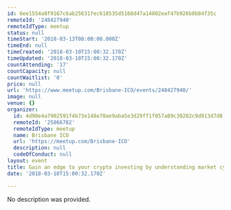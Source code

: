 ```yaml
---
id: 6ee1554a0f9167c6ab25631fec618535d5168d47a14802eaf47b926b8b84f35c
remoteId: '248427940'
remoteIdType: meetup
status: null
timeStart: '2018-03-13T08:00:00.000Z'
timeEnd: null
timeCreated: '2018-03-10T15:00:32.170Z'
timeUpdated: '2018-03-10T15:00:32.170Z'
countAttending: '17'
countCapacity: null
countWaitlist: '0'
price: null
url: 'https://www.meetup.com/Brisbane-ICO/events/248427940/'
image: null
venue: {}
organizer:
  id: 4d90e4a7902591f4b73e148e70ae9aba5e3d29ff1f057a89c30202c9d913d7d8
  remoteId: '25866782'
  remoteIdType: meetup
  name: Brisbane ICO
  url: 'https://meetup.com/Brisbane-ICO'
  description: null
  codeOfConduct: null
layout: event
title: Gain an edge to your crypto investing by understanding market cycles
date: '2018-03-10T15:00:32.170Z'

---
```

No description was provided.
